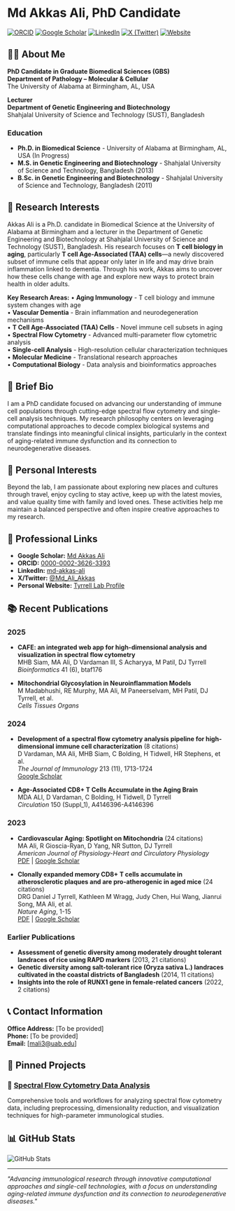 # Md Akkas Ali, PhD Candidate

[![ORCID](https://img.shields.io/badge/ORCID-0000--0002--3626--3393-green.svg)](https://orcid.org/0000-0002-3626-3393) [![Google Scholar](https://img.shields.io/badge/Google%20Scholar-Profile-blue)](https://scholar.google.com/citations?user=-qIZ0AgAAAAJ&hl=en&oi=ao) [![LinkedIn](https://img.shields.io/badge/LinkedIn-md--akkas--ali-blue)](https://www.linkedin.com/in/md-akkas-ali/) [![X (Twitter)](https://img.shields.io/badge/X-@Md__Ali__Akkas-1DA1F2)](https://x.com/Md_Ali_Akkas) [![Website](https://img.shields.io/badge/Website-Personal-orange)](https://sites.uab.edu/tyrrelllab/people/)

## 👨‍🔬 About Me

**PhD Candidate in Graduate Biomedical Sciences (GBS)**  
**Department of Pathology – Molecular & Cellular**  
The University of Alabama at Birmingham, AL, USA

**Lecturer**  
**Department of Genetic Engineering and Biotechnology**  
Shahjalal University of Science and Technology (SUST), Bangladesh

### Education
- **Ph.D. in Biomedical Science** - University of Alabama at Birmingham, AL, USA (In Progress)
- **M.S. in Genetic Engineering and Biotechnology** - Shahjalal University of Science and Technology, Bangladesh (2013)
- **B.Sc. in Genetic Engineering and Biotechnology** - Shahjalal University of Science and Technology, Bangladesh (2011)

## 🔬 Research Interests

Akkas Ali is a Ph.D. candidate in Biomedical Science at the University of Alabama at Birmingham and a lecturer in the Department of Genetic Engineering and Biotechnology at Shahjalal University of Science and Technology (SUST), Bangladesh. His research focuses on **T cell biology in aging**, particularly **T cell Age-Associated (TAA) cells**—a newly discovered subset of immune cells that appear only later in life and may drive brain inflammation linked to dementia. Through his work, Akkas aims to uncover how these cells change with age and explore new ways to protect brain health in older adults.

**Key Research Areas:**
• **Aging Immunology** - T cell biology and immune system changes with age  
• **Vascular Dementia** - Brain inflammation and neurodegeneration mechanisms  
• **T Cell Age-Associated (TAA) Cells** - Novel immune cell subsets in aging  
• **Spectral Flow Cytometry** - Advanced multi-parameter flow cytometric analysis  
• **Single-cell Analysis** - High-resolution cellular characterization techniques  
• **Molecular Medicine** - Translational research approaches  
• **Computational Biology** - Data analysis and bioinformatics approaches

## 🧬 Brief Bio

I am a PhD candidate focused on advancing our understanding of immune cell populations through cutting-edge spectral flow cytometry and single-cell analysis techniques. My research philosophy centers on leveraging computational approaches to decode complex biological systems and translate findings into meaningful clinical insights, particularly in the context of aging-related immune dysfunction and its connection to neurodegenerative diseases.

## 🌟 Personal Interests

Beyond the lab, I am passionate about exploring new places and cultures through travel, enjoy cycling to stay active, keep up with the latest movies, and value quality time with family and loved ones. These activities help me maintain a balanced perspective and often inspire creative approaches to my research.

## 🔗 Professional Links

- **Google Scholar:** [Md Akkas Ali](https://scholar.google.com/citations?user=-qIZ0AgAAAAJ&hl=en&oi=ao)
- **ORCID:** [0000-0002-3626-3393](https://orcid.org/0000-0002-3626-3393)
- **LinkedIn:** [md-akkas-ali](https://www.linkedin.com/in/md-akkas-ali/)
- **X/Twitter:** [@Md_Ali_Akkas](https://x.com/Md_Ali_Akkas)
- **Personal Website:** [Tyrrell Lab Profile](https://sites.uab.edu/tyrrelllab/people/)

## 📚 Recent Publications

### 2025
- **CAFE: an integrated web app for high-dimensional analysis and visualization in spectral flow cytometry**  
  MHB Siam, MA Ali, D Vardaman III, S Acharyya, M Patil, DJ Tyrrell  
  *Bioinformatics* 41 (6), btaf176

- **Mitochondrial Glycosylation in Neuroinflammation Models**  
  M Madabhushi, RE Murphy, MA Ali, M Paneerselvam, MH Patil, DJ Tyrrell, et al.  
  *Cells Tissues Organs*

### 2024
- **Development of a spectral flow cytometry analysis pipeline for high-dimensional immune cell characterization** (8 citations)  
  D Vardaman, MA Ali, MHB Siam, C Bolding, H Tidwell, HR Stephens, et al.  
  *The Journal of Immunology* 213 (11), 1713-1724  
  [Google Scholar](https://scholar.google.com/scholar?3e519db9)

- **Age-Associated CD8+ T Cells Accumulate in the Aging Brain**  
  MDA ALI, D Vardaman, C Bolding, H Tidwell, D Tyrrell  
  *Circulation* 150 (Suppl_1), A4146396-A4146396

### 2023
- **Cardiovascular Aging: Spotlight on Mitochondria** (24 citations)  
  MA Ali, R Gioscia-Ryan, D Yang, NR Sutton, DJ Tyrrell  
  *American Journal of Physiology-Heart and Circulatory Physiology*  
  [PDF](https://journals.physiology.org/doi/pdf/10.1152/ajpheart.00632.2023) | [Google Scholar](https://scholar.google.com/scholar?5dff3ada)

- **Clonally expanded memory CD8+ T cells accumulate in atherosclerotic plaques and are pro-atherogenic in aged mice** (24 citations)  
  DRG Daniel J Tyrrell, Kathleen M Wragg, Judy Chen, Hui Wang, Jianrui Song, MA Ali, et al.  
  *Nature Aging*, 1-15  
  [PDF](https://www.nature.com/articles/34f77da7) | [Google Scholar](https://scholar.google.com/scholar?ebaa8546)

### Earlier Publications
- **Assessment of genetic diversity among moderately drought tolerant landraces of rice using RAPD markers** (2013, 21 citations)
- **Genetic diversity among salt-tolerant rice (Oryza sativa L.) landraces cultivated in the coastal districts of Bangladesh** (2014, 11 citations)
- **Insights into the role of RUNX1 gene in female-related cancers** (2022, 2 citations)

## 📞 Contact Information

**Office Address:** [To be provided]  
**Phone:** [To be provided]  
**Email:** [mali3@uab.edu]  

## 🚀 Pinned Projects

### 🔬 [Spectral Flow Cytometry Data Analysis](https://github.com/mdakkasali/Spectral_Flow_Cytometry_Data_Analysis)

Comprehensive tools and workflows for analyzing spectral flow cytometry data, including preprocessing, dimensionality reduction, and visualization techniques for high-parameter immunological studies.

## 📊 GitHub Stats

![GitHub Stats](https://github-readme-stats.vercel.app/api?username=mdakkasali&show_icons=true&theme=default)

---

*"Advancing immunological research through innovative computational approaches and single-cell technologies, with a focus on understanding aging-related immune dysfunction and its connection to neurodegenerative diseases."*
